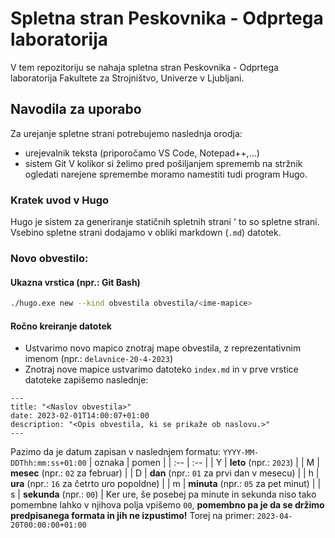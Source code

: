 # Spletna stran Peskovnika - Odprtega laboratorija
V tem repozitoriju se nahaja spletna stran Peskovnika - Odprtega laboratorija Fakultete za Strojništvo, Univerze v Ljubljani.
## Navodila za uporabo
Za urejanje spletne strani potrebujemo naslednja orodja:
- urejevalnik teksta (priporočamo VS Code, Notepad++,...)
- sistem Git
V kolikor si želimo pred pošiljanjem sprememb na stržnik ogledati narejene spremembe moramo namestiti tudi program Hugo.
### Kratek uvod v Hugo
Hugo je sistem za generiranje statičnih spletnih strani ' to so spletne strani. Vsebino spletne strani dodajamo v obliki markdown (`.md`) datotek.
### Novo obvestilo:
#### Ukazna vrstica (npr.: Git Bash)

```bash
./hugo.exe new --kind obvestila obvestila/<ime-mapice>
```
#### Ročno kreiranje datotek
- Ustvarimo novo mapico znotraj mape obvestila, z reprezentativnim imenom (npr.: `delavnice-20-4-2023`)
- Znotraj nove mapice ustvarimo datoteko `index.md` in v prve vrstice datoteke zapišemo naslednje:
```
---
title: "<Naslov obvestila>"
date: 2023-02-01T14:00:07+01:00
description: "<Opis obvestila, ki se prikaže ob naslovu.>"
---
```
Pazimo da je datum zapisan v naslednjem formatu:
`YYYY-MM-DDThh:mm:ss+01:00`
| oznaka | pomen |
| :-- | :-- |
| Y | **leto** (npr.: `2023`) |
| M | **mesec** (npr.: `02` za februar) |
| D | **dan** (npr.: `01` za prvi dan v mesecu) |
| h | **ura** (npr.: `16` za četrto uro popoldne) |
| m | **minuta** (npr.: `05` za pet minut) |
| s | **sekunda** (npr.: `00`) |
Ker ure, še posebej pa minute in sekunda niso tako pomembne lahko v njihova polja vpišemo `00`, **pomembno pa je da se držimo predpisanega formata in jih ne izpustimo!** Torej na primer: `2023-04-20T00:00:00+01:00`
